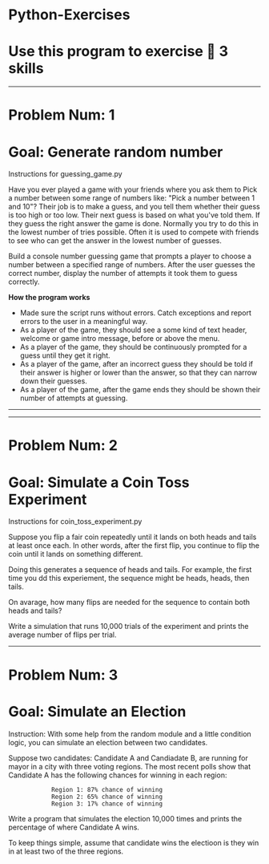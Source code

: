# Python-Exercises
# Use this program to exercise 🐍  3 skills 

-----------------------------------------------------------------------------------------------------------------------
# Problem Num: 1

# Goal: Generate random number

Instructions for guessing_game.py

Have you ever played a game with your friends where you ask them to Pick a number between some range of numbers like: "Pick a number between 1 and 10"? Their job is to make a guess, and you tell them whether their guess is too high or too low. Their next guess is based on what you've told them. If they guess the right answer the game is done. Normally you try to do this in the lowest number of tries possible. Often it is used to compete with friends to see who can get the answer in the lowest number of guesses.

Build a console number guessing game that prompts a player to choose a number between a specified range of numbers. After the user guesses the correct number, display the number of attempts it took them to guess correctly.

**How the program works**
* Made sure the script runs without errors. Catch exceptions and report errors to the user in a meaningful way.
* As a player of the game, they should see a some kind of text header, welcome or game intro message, before or above the menu.
* As a player of the game, they should be continuously prompted for a guess until they get it right.
* As a player of the game, after an incorrect guess they should be told if their answer is higher or lower than the answer, so that they can narrow down their guesses.
* As a player of the game, after the game ends they should be shown their number of attempts at guessing.
-----------------------------------------------------------------------------------------------------------------------







-----------------------------------------------------------------------------------------------------------------------
# Problem Num: 2

# Goal: Simulate a Coin Toss Experiment

Instructions for coin_toss_experiment.py

Suppose you flip a fair coin repeatedly until it lands on both heads and tails at least once each. In other words, after the first flip, you continue to flip the coin until it lands on something different.

Doing this generates a sequence of heads and tails. For example, the first time you dd this experiement, the sequence might be heads, heads, then tails.

On avarage, how many flips are needed for the sequence to contain both heads and tails?

Write a simulation that runs 10,000 trials of the experiment and prints the average number of flips per trial.



-----------------------------------------------------------------------------------------------------------------------
# Problem Num: 3

# Goal: Simulate an Election

Instruction: With some help from the random module and a little condition logic, you can simulate an election between two candidates.

Suppose two candidates: Candidate A and Candiadate B, are running for mayor in a city with three voting regions. The most recent polls show that Candidate A has the following chances for winning in each region:

                Region 1: 87% chance of winning
                Region 2: 65% chance of winning
                Region 3: 17% chance of winning
Write a program that simulates the election 10,000 times and prints the percentage of where Candidate A wins.

To keep things simple, assume that candidate wins the electioon is they win in at least two of the three regions.





